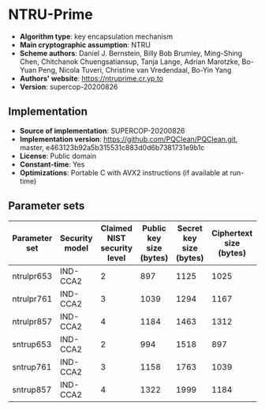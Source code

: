 # NTRU-Prime

- **Algorithm type**: key encapsulation mechanism
- **Main cryptographic assumption**: NTRU
- **Scheme authors**: Daniel J. Bernstein, Billy Bob Brumley, Ming-Shing Chen, Chitchanok Chuengsatiansup, Tanja Lange, Adrian Marotzke, Bo-Yuan Peng, Nicola Tuveri, Christine van Vredendaal, Bo-Yin Yang
- **Authors' website**: https://ntruprime.cr.yp.to
- **Version**: supercop-20200826

## Implementation

- **Source of implementation**: SUPERCOP-20200826
- **Implementation version**: https://github.com/PQClean/PQClean.git, master, e463123b92a5b315531c883d0d6b7381731e9b1c
- **License**: Public domain
- **Constant-time**: Yes
- **Optimizations**: Portable C with AVX2 instructions (if available at run-time)

## Parameter sets

| Parameter set | Security model | Claimed NIST security level | Public key size (bytes) | Secret key size (bytes) | Ciphertext size (bytes) | Shared secret size (bytes) |
| ------------- | -------------- | --------------------------- | ----------------------- | ----------------------- | ----------------------- | -------------------------- |
| ntrulpr653    | IND-CCA2       | 2                           | 897                     | 1125                    | 1025                    | 32                         |
| ntrulpr761    | IND-CCA2       | 3                           | 1039                    | 1294                    | 1167                    | 32                         |
| ntrulpr857    | IND-CCA2       | 4                           | 1184                    | 1463                    | 1312                    | 32                         |
| sntrup653     | IND-CCA2       | 2                           | 994                     | 1518                    | 897                     | 32                         |
| sntrup761     | IND-CCA2       | 3                           | 1158                    | 1763                    | 1039                    | 32                         |
| sntrup857     | IND-CCA2       | 4                           | 1322                    | 1999                    | 1184                    | 32                         |
